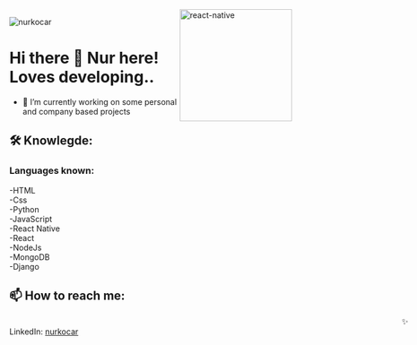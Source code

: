 <img src="animation_500_kd7ngokt.gif" alt="react-native" width=200 height=200 align="right">

<p align="left"> <img src="https://komarev.com/ghpvc/?username=nurkocar" alt="nurkocar" /> </p>

# Hi there 👋 Nur here! Loves developing..
- 🔭 I’m currently working on some personal and company based projects

## 🛠 Knowlegde:<br>
### Languages known:<br>
  -HTML<br>
  -Css<br>
  -Python<br>
  -JavaScript<br>
  -React Native<br>
  -React<br>
  -NodeJs<br>
  -MongoDB<br>
  -Django<br>
  
  
 ## 📫 How to reach me: <br>
<span style="margin-left:50em;" >✨ LinkedIn:</span> <a href='https://www.linkedin.com/in/nur-kocar/'>nurkocar</a>

<!--
**nurkocar/nurkocar** is a ✨ _special_ ✨ repository because its `README.md` (this file) appears on your GitHub profile.

Here are some ideas to get you started:

- 🔭 I’m currently working on some personal projects
- 🌱 I’m currently learning JavaScript
- 👯 I’m looking to collaborate on ...
- 🤔 I’m looking for help with ...
- 💬 Ask me about ...
- 📫 How to reach me: ...
- 😄 Pronouns: ...
- ⚡ Fun fact: ...
-->

